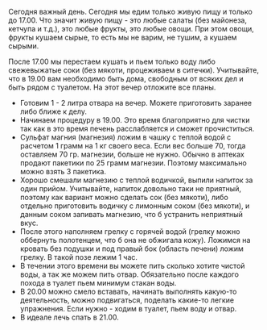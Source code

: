 Сегодня важный день. Сегодня мы едим только живую пищу и только до 17.00. Что значит живую пищу - это любые салаты (без майонеза, кетчупа и т.д.), это любые фрукты, это любые овощи.
При этом овощи, фрукты кушаем сырые, то есть мы не варим, не тушим, а кушаем сырыми.

После 17.00 мы перестаем кушать и пьем только воду либо свежевыжатые соки (без мякоти, процеживаем в ситечки). Учитывайте, что в 19.00 вам необходимо быть дома, свободным от всяких дел и быть
рядом с туалетом. На этот вечер отложите все планы.

- Готовим 1 - 2 литра отвара на вечер. Можете приготовить заранее либо ближе к делу.
- Начинаем процедуру в 19.00. Это время благоприятно для чистки так как в это время печень расслабляется и сможет прочиститься.
- Сульфат магния (магнезия) ложим в чашку с теплой водой с расчетом 1 грамм на 1 кг своего веса. Если вес больше 70, тогда оставляем 70 гр. магнезии, больше не нужно.
Обычно в аптеках продают пакетики по 25 грамм магнезии. Поэтому максимально можно взять 3 пакетика.
- Хорошо смешали магнезию с теплой водичкой, выпили напиток за один прийом. Учитывайте, напиток довольно таки не приятный, поэтому как вариант можно сделать сок (без мякоти), либо
отдельно приготовить водичку с лимонным соком (без мякоти), и данным соком запивать магнезию, что б устранить неприятный вкус.
- После этого наполняем грелку с горячей водой (грелку можно оббернуть полотенцем, что б она не обжигала кожу). Ложимся на кровать без подушки и под правый бок (область печени) ложим грелку.
В такой позе лежим 1 час.
- В течении этого времени вы можете пить сколько хотите чистой воды, а так же можем пить отвар. Обязательно после каждого похода в туалет пьем минимум стакан воды.
- В 20.00 можно смело вставать, начинать выполнять какую-то деятельность, можно подвигаться, поделать какие-то легкие упражнения. Если нужно - ходим в туалет, пьем воду и отвар.
- В идеале лечь спать в 21.00.